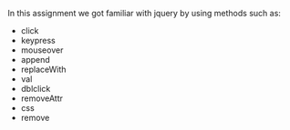 In this assignment we got familiar with jquery by using methods such as:
* click
* keypress
* mouseover
* append
* replaceWith
* val
* dblclick
* removeAttr
* css
* remove